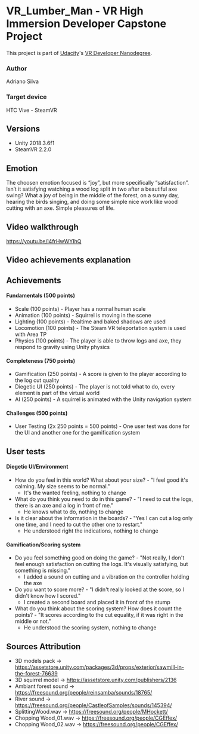 # VR_Lumber_Man - VR High Immersion Developer Capstone Project

This project is part of [Udacity](https://www.udacity.com "Udacity - Be in demand")'s [VR Developer Nanodegree](https://www.udacity.com/course/vr-developer-nanodegree--nd017).

### Author 
Adriano Silva

### Target device 
HTC Vive - SteamVR

## Versions
- Unity 2018.3.6f1
- SteamVR 2.2.0

## Emotion
The choosen emotion focused is “joy”, but more specifically “satisfaction”. Isn’t it satisfying watching a wood log split in two after a beautiful axe swing? What a joy of being in the middle of the forest, on a sunny day, hearing the birds singing, and doing some simple nice work like wood cutting with an axe. Simple pleasures of life.

## Video walkthrough
https://youtu.be/l4frHwWYIhQ

## Video achievements explanation

## Achievements
#### Fundamentals (500 points)
* Scale (100 points) - Player has a normal human scale
* Animation (100 points) - Squirrel is moving in the scene
* Lighting (100 points) - Realtime and baked shadows are used
* Locomotion (100 points) - The Steam VR teleportation system is used with Area TP
* Physics (100 points) - The player is able to throw logs and axe, they respond to gravity using Unity physics

#### Completeness (750 points)
* Gamification (250 points) - A score is given to the player according to the log cut quality
* Diegetic UI (250 points) - The player is not told what to do, every element is part of the virtual world
* AI (250 points) - A squirrel is animated with the Unity navigation system

#### Challenges (500 points)
* User Testing (2x 250 points = 500 points) - One user test was done for the UI and another one for the gamification system

## User tests 
#### Diegetic UI/Environment
* How do you feel in this world? What about your size? - "I feel good it's calming. My size seems to be normal."
	- It's the wanted feeling, nothing to change
* What do you think you need to do in this game? - "I need to cut the logs, there is an axe and a log in front of me."
	- He knows what to do, nothing to change
* Is it clear about the information in the boards? - "Yes I can cut a log only one time, and I need to cut the other one to restart."
	- He understood right the indications, nothing to change

#### Gamification/Scoring system
* Do you feel something good on doing the game? - "Not really, I don't feel enough satisfaction on cutting the logs. It's visually satisfying, but something is missing."
	- I added a sound on cutting and a vibration on the controller holding the axe
* Do you want to score more? - "I didn't really looked at the score, so I didn't know how I scored."
	- I created a second board and placed it in front of the stump
* What do you think about the scoring system? How does it count the points? - "It scores according to the cut equality, if it was right in the middle or not."
	- He understood the scoring system, nothing to change

## Sources Attribution
* 3D models pack -> https://assetstore.unity.com/packages/3d/props/exterior/sawmill-in-the-forest-76639
* 3D squirrel model -> https://assetstore.unity.com/publishers/2136
* Ambiant forest sound -> https://freesound.org/people/reinsamba/sounds/18765/
* River sound -> https://freesound.org/people/CastleofSamples/sounds/145394/
* SplittingWood.wav -> https://freesound.org/people/MHockett/
* Chopping Wood_01.wav -> https://freesound.org/people/CGEffex/
* Chopping Wood_02.wav -> https://freesound.org/people/CGEffex/
